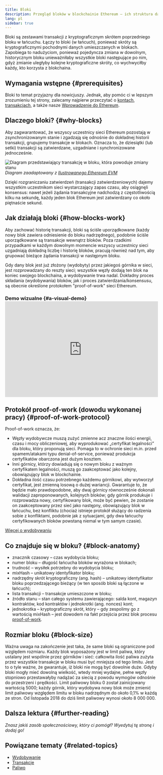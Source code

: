 ```yaml
---
title: Bloki
description: Przegląd bloków w blockchainie Ethereum – ich struktura danych, dlaczego są potrzebne i jak są wytwarzane.
lang: pl
sidebar: true
---
```


Bloki są zestawami transakcji z kryptograficznym skrótem poprzedniego bloku w łańcuchu. Łączy to bloki (w łańcuch), ponieważ skróty są kryptograficznymi pochodnymi danych umieszczanych w blokach. Zapobiega to nadużyciom, ponieważ pojedyncza zmiana w dowolnym, historycznym bloku unieważniłaby wszystkie bloki następujące po nim, gdyż zmianie uległyby kolejne kryptograficzne skróty, co wychwyciłby każdy, kto korzysta z blokchaina.

## Wymagania wstępne {#prerequisites}

Bloki to temat przyjazny dla nowicjuszy. Jednak, aby pomóc ci w lepszym zrozumieniu tej strony, zalecamy najpierw przeczytać o [kontach](/en/developers/docs/accounts/), [transakcjach](/en/developers/docs/transactions/), a także nasze [Wprowadzenie do Ethereum](/en/developers/docs/intro-to-ethereum/).

<!--The content below was provided by Brian Gu with exception of "what's in a block"-->

## Dlaczego bloki? {#why-blocks}

Aby zagwarantować, że wszyscy uczestnicy sieci Ethereum pozostają w zsynchronizowanym stanie i zgadzają się odnośnie do dokładnej historii transakcji, grupujemy transakcje w blokach. Oznacza to, że dziesiątki (lub setki) transakcji są zatwierdzane, uzgadniane i synchronizowane jednocześnie.

![Diagram przedstawiający transakcję w bloku, która powoduje zmiany stanu](../../../../../developers/docs/blocks/tx-block.png) _Diagram zaadaptowany z [Ilustrowanego Ethereum EVM](https://takenobu-hs.github.io/downloads/ethereum_evm_illustrated.pdf)_

Dzięki rozgraniczaniu zatwierdzeń (transakcji zatwierdzeniowych) dajemy wszystkim uczestnikom sieci wystarczający zapas czasu, aby osiągnęli konsensus: nawet jeżeli żądania transakcyjne nadchodzą z częstotliwością kilku na sekundę, każdy jeden blok Ethereum jest zatwierdzany co około piętnaście sekund.

## Jak działają bloki {#how-blocks-work}

Aby zachować historię transakcji, bloki są ściśle uporządkowane (każdy nowy blok zawiera odniesienie do bloku nadrzędnego), podobnie ściśle uporządkowane są transakcje wewnątrz bloków. Poza rzadkimi przypadkami w każdym dowolnym momencie wszyscy uczestnicy sieci uzgadniają dokładną liczbę i historię bloków, pracują również nad tym, aby grupować bieżące żądania transakcji w następnym bloku.

Gdy dany blok jest już złożony (wydobyty) przez jakiegoś górnika w sieci, jest rozprowadzany do reszty sieci; wszystkie węzły dodają ten blok na koniec swojego blockchaina, a wydobywanie trwa nadal. Dokładny proces składania (wydobywania) bloków, jak i proces zatwierdzania/konsensusu, są obecnie określone protokołem "proof-of-work" sieci Ethereum.

### Demo wizualne {#a-visual-demo} <iframe width="100%" height="315" src="https://www.youtube.com/embed/_160oMzblY8" frameborder="0" allow="accelerometer; autoplay; clipboard-write; encrypted-media; gyroscope; picture-in-picture" allowfullscreen mark="crwd-mark"></iframe>

## Protokół proof-of-work (dowodu wykonanej pracy) {#proof-of-work-protocol}

Proof-of-work oznacza, że:

- Węzły wydobywcze muszą zużyć zmienne acz znaczne ilości energii, czasu i mocy obliczeniowej, aby wyprodukować „certyfikat legalności” dla bloku, który proponują sieci. Pomaga to w ochronie sieci m.in. przed spamem/atakami typu denial-of-service, ponieważ produkcja certyfikatów obarczona jest dużym kosztem.
- Inni górnicy, którzy dowiadują się o nowym bloku z ważnym certyfikatem legalności, muszą go zaakceptować jako kolejny, obowiązujący blok w blockchainie.
- Dokładna ilość czasu potrzebnego każdemu górnikowi, aby wytworzył certyfikat, jest zmienną losową o dużej wariancji. Gwarantuje to, że będzie mało prawdopodobne, aby dwaj górnicy równocześnie dokonali walidacji zaproponowanych, kolejnych bloków; gdy górnik produkuje i rozprowadza nowy, certyfikowany blok, może być pewien, że zostanie on zaakceptowany przez sieć jako następny, obowiązujący blok w łańcuchu, bez konfliktu (chociaż istnieje protokół służący do radzenia sobie z konfliktami, podobnie jak z sytuacjami, gdy dwa łańcuchy certyfikowanych bloków powstaną niemal w tym samym czasie).

[Więcej o wydobywaniu](/en/developers/docs/consensus-mechanisms/pow/mining/)

## Co znajduje się w bloku? {#block-anatomy}

- znacznik czasowy – czas wydobycia bloku;
- numer bloku – długość łańcucha bloków wyrażona w blokach;
- trudność – wysiłek potrzebny do wydobycia bloku;
- mixHash – unikatowy identyfikator bloku;
- nadrzędny skrót kryptograficzny (ang. hash) – unikatowy identyfikator bloku poprzedzającego bieżący (w ten sposób bloki są łączone w łańcuch);
- lista transakcji – transakcje umieszczone w bloku;
- źródło stanu – stan całego systemu zawierającego: salda kont, magazyn kontraktów, kod kontraktów i jednokrotki (ang. nonces) kont;
- jednokrotka – kryptograficzny skrót, który – gdy zespolimy go z wartością mixHash – jest dowodem na fakt przejścia przez blok procesu [proof-of-work](/developers/docs/consensus-mechanisms/pow/).

## Rozmiar bloku {#block-size}

Ważna uwaga na zakończenie jest taka, że same bloki są ograniczone pod względem rozmiaru. Każdy blok wyposażony jest w limit paliwa, który ustalany jest wspólnie przez górników i sieć: całkowita ilość paliwa zużyta przez wszystkie transakcje w bloku musi być mniejsza od tego limitu. Jest to o tyle ważne, że gwarantuje, iż bloki nie mogą być dowolnie duże. Gdyby bloki mogły mieć dowolną wielkość, wtedy mniej wydajne, pełne węzły stopniowo przestawałyby nadążać za siecią z powodu wymogów odnośnie do przestrzeni i prędkości. Limit paliwowy bloku 0 został zainicjowany wartością 5000; każdy górnik, który wydobywa nowy blok może zmienić limit paliwowy względem limitu w bloku nadrzędnym do około 0,1% w każdą ze stron. Od listopada 2018 do dziś limit paliwowy wynosi około 8 000 000.

## Dalsza lektura {#further-reading}

_Znasz jakiś zasób społecznościowy, który ci pomógł? Wyedytuj tę stronę i dodaj go!_

## Powiązane tematy {#related-topics}

- [Wydobywanie](/en/developers/docs/consensus-mechanisms/pow/mining/)
- [Transakcje](/en/developers/docs/transactions/)
- [Paliwo](/en/developers/docs/gas/)
